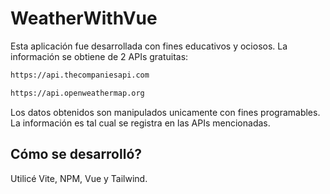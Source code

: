 # WeatherWithVue

Esta aplicación fue desarrollada con fines educativos y ociosos. La información se obtiene de 2 APIs gratuitas:

```sh
https://api.thecompaniesapi.com
```
```sh
https://api.openweathermap.org
```

Los datos obtenidos son manipulados unicamente con fines programables. La información es tal cual se registra en las APIs mencionadas.

## Cómo se desarrolló?

Utilicé Vite, NPM, Vue y Tailwind.